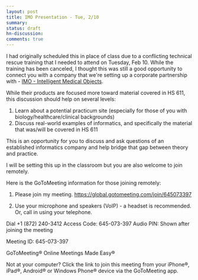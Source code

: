 ```yaml
---
layout: post
title: IMO Presentation - Tue, 2/10
summary:
status: draft
hn-discussion:
comments: true
---
```


I had originally scheduled this in place of class due to a conflicting technical
rescue training that I needed to attend on Tuesday, Feb 10.  While the training
has been canceled, I thought this was still a good opportunity to connect you
with a company that we're setting up a corporate partnership with - [IMO -
Intelligent Medical Objects](https://www.e-imo.com/).  

While their products are focused more toward material covered in HS 611, this
discussion should help on several levels:

1. Learn about a potential practicum site (especially for those of you with
   biology/healthcare/clinical backgrounds)
2. Discuss real-world examples of informatics, and specifically the material
   that was/will be covered in HS 611

This is an opportunity for you to discuss and ask questions of an established
informatics company and help bridge that gap between theory and practice.

I will be setting this up in the classroom but you are also welcome to join
remotely.

Here is the GoToMeeting information for those joining remotely:

1.  Please join my meeting.
https://global.gotomeeting.com/join/645073397
 
2.  Use your microphone and speakers (VoIP) - a headset is recommended.  Or, call in using your telephone.
 
Dial +1 (872) 240-3412
Access Code: 645-073-397
Audio PIN: Shown after joining the meeting
 
Meeting ID: 645-073-397
 
GoToMeeting®
Online Meetings Made Easy®
 
Not at your computer? Click the link to join this meeting from your iPhone®, iPad®, Android® or Windows Phone® device via the GoToMeeting app.
 
